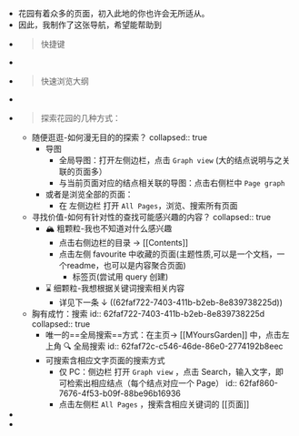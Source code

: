 - 花园有着众多的页面，初入此地的你也许会无所适从。
- 因此，我制作了这张导航，希望能帮助到
- > 快捷键
-
- > 快速浏览大纲
-
- > 探索花园的几种方式：
	- 随便逛逛-如何漫无目的的探索？
	  collapsed:: true
		- 导图
			- 全局导图：打开左侧边栏，点击 `Graph view` (大的结点说明与之关联的页面多）
			- 与当前页面对应的结点相关联的导图：点击右侧栏中 `Page graph`
		- 或者是浏览全部的页面：
			- 在 左侧边栏 打开 `All Pages`，浏览、搜索所有页面
	- 寻找价值-如何有针对性的查找可能感兴趣的内容？
	  collapsed:: true
		- 🏔️ 粗颗粒-我也不知道对什么感兴趣
			- 点击右侧边栏的目录 →  [[Contents]]
			- 点击左侧 favourite 中收藏的页面(主题性质,可以是一个文档，一个readme，也可以是内容聚合页面)
				- 标签页(尝试用 query 创建)
		- ⌛ 细颗粒-我想根据关键词搜索相关内容
			- 详见下一条 ↓ ((62faf722-7403-411b-b2eb-8e839738225d))
	- 胸有成竹：搜索
	  id:: 62faf722-7403-411b-b2eb-8e839738225d
	  collapsed:: true
		- 唯一的==全局搜索==方式：在主页→ [[MYoursGarden]] 中，点击左上角 🔍 全局搜索
		  id:: 62faf72c-c546-46de-86e0-2774192b8eec
		- 可搜索含相应文字页面的搜索方式
			- 仅 PC：侧边栏 打开 `Graph view` ，点击 Search，输入文字，即可检索出相应结点（每个结点对应一个 Page）
			  id:: 62faf860-7676-4f53-b09f-88be96b16936
			- 点击左侧栏 `All Pages` ，搜索含相应关键词的 [[页面]]
-
-